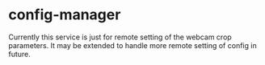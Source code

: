 # config-manager

Currently this service is just for remote setting of the webcam crop parameters.
It may be extended to handle more remote setting of config in future.